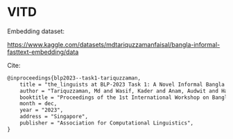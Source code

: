 # VITD

Embedding dataset: 

https://www.kaggle.com/datasets/mdtariquzzamanfaisal/bangla-informal-fasttext-embedding/data


Cite:
```md
@inproceedings{blp2023--task1-tariquzzaman,
    title = "the_linguists at BLP-2023 Task 1: A Novel Informal Bangla Fasttext Embedding for Violence Inciting Text Detection",
    author = "Tariquzzaman, Md and Wasif, Kader and Anam, Audwit and Haque, Naimul and Kabir, Mohsinul and Mahmud, Hasan and Hasan, Md Kamrul",
    booktitle = "Proceedings of the 1st International Workshop on Bangla Language Processing (BLP-2023)"
    month = dec,
    year = "2023",
    address = "Singapore",
    publisher = "Association for Computational Linguistics",
}
```
